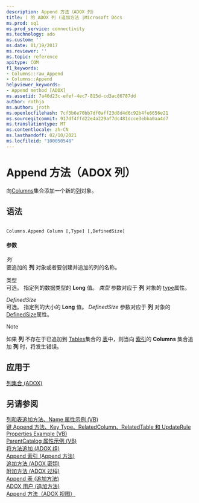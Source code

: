 ```yaml
---
description: Append 方法（ADOX 列）
title: ) 的 ADOX 列 (追加方法 |Microsoft Docs
ms.prod: sql
ms.prod_service: connectivity
ms.technology: ado
ms.custom: ''
ms.date: 01/19/2017
ms.reviewer: ''
ms.topic: reference
apitype: COM
f1_keywords:
- Columns::raw_Append
- Columns::Append
helpviewer_keywords:
- Append method [ADOX]
ms.assetid: 7a46d23c-efef-4ec7-815d-cd3ac86787dd
author: rothja
ms.author: jroth
ms.openlocfilehash: 7cf3b6e70bb7df0aff23d8d4d6c92b4fe6656e21
ms.sourcegitcommit: 917df4ffd22e4a229af7dc481dcce3ebba0aa4d7
ms.translationtype: MT
ms.contentlocale: zh-CN
ms.lasthandoff: 02/10/2021
ms.locfileid: "100050548"
---
```

# <a name="append-method-adox-columns"></a>Append 方法（ADOX 列）
向[Columns](./columns-collection-adox.md)集合添加一个新的[列](./column-object-adox.md)对象。  
  
## <a name="syntax"></a>语法  
  
```  
  
Columns.Append Column [,Type] [,DefinedSize]  
```  
  
#### <a name="parameters"></a>参数  
 *列*  
 要追加的 **列** 对象或者要创建并追加的列的名称。  
  
 类型  
 可选。 指定列的数据类型的 **Long** 值。 *类型* 参数对应于 **列** 对象的 [type](./type-property-column-adox.md)属性。  
  
 *DefinedSize*  
 可选。 指定列的大小的 **Long** 值。 *DefinedSize* 参数对应于 **列** 对象的 [DefinedSize](./definedsize-property-adox.md)属性。  
  
> [!NOTE]
>  如果 **列** 不存在于已追加到 [Tables](./tables-collection-adox.md)集合的 [表](./table-object-adox.md)中，则当向 [索引](./index-object-adox.md)的 **Columns** 集合追加 **列** 时，将发生错误。  
  
## <a name="applies-to"></a>应用于  
 [列集合 (ADOX)](./columns-collection-adox.md)  
  
## <a name="see-also"></a>另请参阅  
 [列和表追加方法、Name 属性示例 (VB) ](./columns-and-tables-append-methods-name-property-example-vb.md)   
 [键 Append 方法、Key Type、RelatedColumn、RelatedTable 和 UpdateRule Properties Example (VB) ](./keys-append-method-key-type-relatedcolumn-relatedtable-example-vb.md)   
 [ParentCatalog 属性示例 (VB) ](./parentcatalog-property-example-vb.md)   
 [将方法追加 (ADOX 组) ](./append-method-adox-groups.md)   
 [Append 索引 (Append 方法) ](./append-method-adox-indexes.md)   
 [追加方法 (ADOX 密钥) ](./append-method-adox-keys.md)   
 [附加方法 (ADOX 过程) ](./append-method-adox-procedures.md)   
 [Append 表 (追加方法) ](./append-method-adox-tables.md)   
 [ADOX 用户 (追加方法) ](./append-method-adox-users.md)   
 [Append 方法（ADOX 视图）](./append-method-adox-views.md)